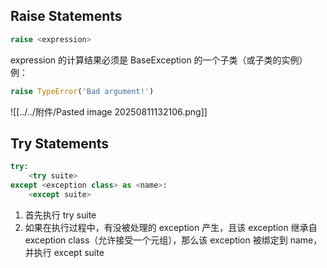 ## Raise Statements
```python
raise <expression>
```
expression 的计算结果必须是 BaseException 的一个子类（或子类的实例）
例：
```python
raise TypeError('Bad argument!')
```
![[../../附件/Pasted image 20250811132106.png]]

## Try Statements
```python
try:
	<try suite>
except <exception class> as <name>:
	<except suite>
```
1. 首先执行 try suite
2. 如果在执行过程中，有没被处理的 exception 产生，且该 exception 继承自 exception class（允许接受一个元组），那么该 exception 被绑定到 name，并执行 except suite